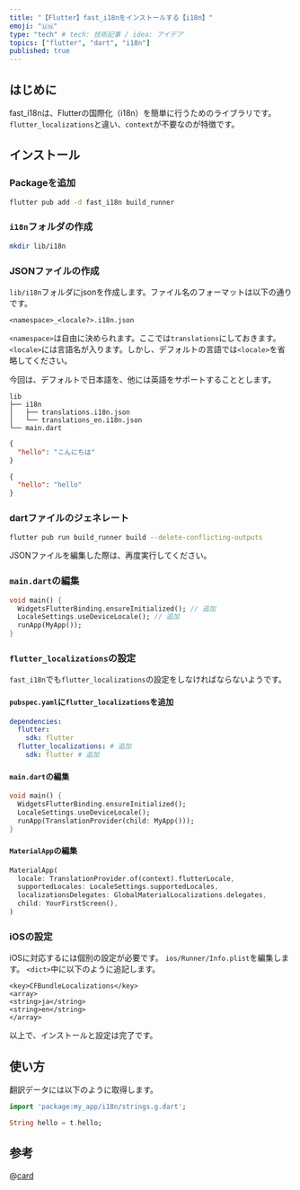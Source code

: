 ```yaml
---
title: "【Flutter】fast_i18nをインストールする【i18n】"
emoji: "🇺🇳"
type: "tech" # tech: 技術記事 / idea: アイデア
topics: ["flutter", "dart", "i18n"]
published: true
---
```


## はじめに

fast_i18nは、Flutterの国際化（i18n）を簡単に行うためのライブラリです。`flutter_localizations`と違い、`context`が不要なのが特徴です。

## インストール

### Packageを追加

```bash
flutter pub add -d fast_i18n build_runner
```

### `i18n`フォルダの作成

```bash
mkdir lib/i18n
```

### JSONファイルの作成

`lib/i18n`フォルダにjsonを作成します。ファイル名のフォーマットは以下の通りです。

```plane
<namespace>_<locale?>.i18n.json
```

`<namespace>`は自由に決められます。ここでは`translations`にしておきます。
`<locale>`には言語名が入ります。しかし、デフォルトの言語では`<locale>`を省略してください。

今回は、デフォルトで日本語を、他には英語をサポートすることとします。

```plane
lib
├── i18n
│   ├── translations.i18n.json
│   └── translations_en.i18n.json
└── main.dart
```

```json:translations.i18n.json
{
  "hello": "こんにちは"
}
```

```json:translations_en.i18n.json
{
  "hello": "hello"
}
```

### dartファイルのジェネレート

```bash
flutter pub run build_runner build --delete-conflicting-outputs
```

JSONファイルを編集した際は、再度実行してください。

### `main.dart`の編集

```dart:main.dart
void main() {
  WidgetsFlutterBinding.ensureInitialized(); // 追加
  LocaleSettings.useDeviceLocale(); // 追加
  runApp(MyApp());
}
```

### `flutter_localizations`の設定

`fast_i18n`でも`flutter_localizations`の設定をしなければならないようです。

#### `pubspec.yaml`に`flutter_localizations`を追加

```yaml:pubspec.yaml
dependencies:
  flutter:
    sdk: flutter
  flutter_localizations: # 追加
    sdk: flutter # 追加
```

#### `main.dart`の編集

```dart:main.dart
void main() {
  WidgetsFlutterBinding.ensureInitialized();
  LocaleSettings.useDeviceLocale();
  runApp(TranslationProvider(child: MyApp()));
}
```

#### `MaterialApp`の編集

```dart:main.dart
MaterialApp(
  locale: TranslationProvider.of(context).flutterLocale,
  supportedLocales: LocaleSettings.supportedLocales,
  localizationsDelegates: GlobalMaterialLocalizations.delegates,
  child: YourFirstScreen(),
)
```

### iOSの設定

iOSに対応するには個別の設定が必要です。
`ios/Runner/Info.plist`を編集します。
`<dict>`中に以下のように追記します。

```xml:ios/Runner/Info.plist
<key>CFBundleLocalizations</key>
<array>
<string>ja</string>
<string>en</string>
</array>
```

以上で、インストールと設定は完了です。

## 使い方

翻訳データには以下のように取得します。

```dart
import 'package:my_app/i18n/strings.g.dart';

String hello = t.hello;
```

## 参考

@[card](https://pub.dev/documentation/fast_i18n/latest/)
